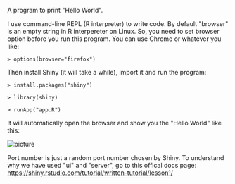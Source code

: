 A program to print "Hello World". 

I use command-line REPL (R interpreter) to write code. By default "browser" is an empty string in R interpereter on Linux. 
So, you need to set browser option before you run this program. You can use Chrome or whatever you like:

`> options(browser="firefox")`

Then install Shiny (it will take a while), import it and run the program:

`> install.packages("shiny")`

`> library(shiny)`

`> runApp("app.R")`

It will automatically open the browser and show you the "Hello World" like this:

![picture](https://i.postimg.cc/C5NS4xTR/Screenshot-from-2020-10-17-08-46-17.png)

Port number is just a random port number chosen by Shiny. To understand why we have used "ui" and "server", go to this offical docs page:  https://shiny.rstudio.com/tutorial/written-tutorial/lesson1/

